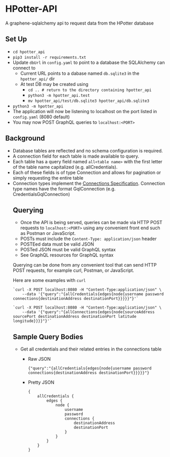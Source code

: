 # HPotter-API

A graphene-sqlalchemy api to request data from the HPotter database

## Set Up
* `cd hpotter_api`
* `pip3 install -r requirements.txt`
* Update `dbUrl` in `config.yaml` to point to a database the SQLAlchemy can connect to
  * Current URL points to a dabase named `db.sqlite3` in the `hpotter_api/` dir
  * At test DB may be created using 
    * `cd .. # return to the directory containing hpotter_api`
    * `python3 -m hpotter_api.test`
    * `mv hpotter_api/test/db.sqlite3 hpotter_api/db.sqlite3`
* `python3 -m hpotter_api`
* The application will now be listening to localhost on the port listed in `config.yaml` (8080 default)
* You may now POST GraphQL queries to `localhost:<PORT>`

## Background
* Database tables are reflected and no schema configuration is required.
* A connection field for each table is made available to query.
* Each table has a query field named `all<table name>` with the first letter of the table name capitalized (e.g. allCredentials).
* Each of these fields is of type Connection and allows for pagination or simply requesting the entire table
* Connection types implement the [Connections Specification](https://facebook.github.io/relay/graphql/connections.htm). Connection type names have the format <table>GqlConnection (e.g. CredentialsGqlConnection)

## Querying
* Once the API is being served, queries can be made via HTTP POST requests to `localhost:<PORT>` using any convenient front end such as Postman or JavaScript.
* POSTs must include the `Content-Type: application/json` header
* POSTEed data must be valid JSON
* POSTed JSON must be valid GraphQL syntax
* See GraphQL resources for GraphQL syntax

Querying can be done from any convenient tool that can send HTTP POST requests, for example curl, Postman, or JavaScript.

Here are some examples with `curl`

    `curl -X POST localhost:8080 -H "Content-Type:application/json" \
        --data '{"query":"{allCredentials{edges{node{username password connections{destinationAddress destinationPort}}}}}"}'`
    
    `curl -X POST localhost:8080 -H "Content-Type:application/json" \
        --data '{"query":"{allConnections{edges{node{sourceAddress sourcePort destinationAddress destinationPort latitude longitude}}}}"}'`

## Sample Query Bodies

* Get all credentials and their related entries in the connections table
  * Raw JSON

    `{"query":"{allCredentials{edges{node{username password connections{destinationAddress destinationPort}}}}}"}`

  * Pretty JSON

    ```
    {
        allCredentials {
            edges {
                node {
                    username
                    password
                    connections {
                        destinationAddress
                        destinationPort
                    }
                }
            }
        }
    }
    ```
